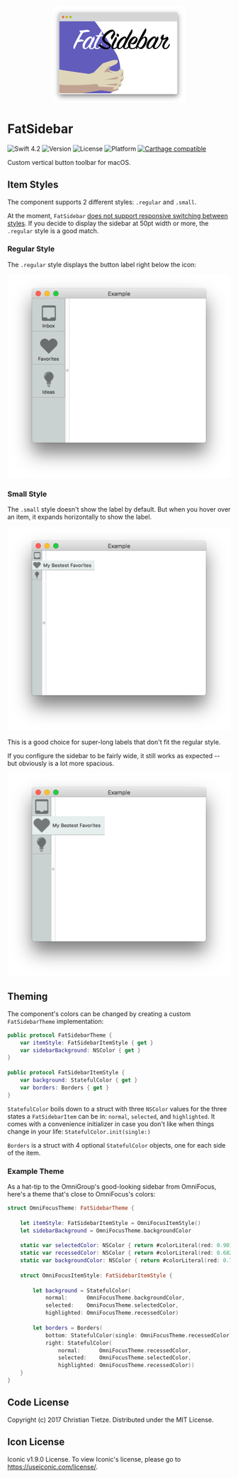 <div align="center">
    <img src="assets/title.png" width="300"/>
</div>

# FatSidebar

![Swift 4.2](https://img.shields.io/badge/Swift-4.2-blue.svg?style=flat)
![Version](https://img.shields.io/github/tag/CleanCocoa/FatSidebar.svg?style=flat)
![License](https://img.shields.io/github/license/CleanCocoa/FatSidebar.svg?style=flat)
![Platform](https://img.shields.io/badge/platform-macOS-lightgrey.svg?style=flat)
[![Carthage compatible](https://img.shields.io/badge/Carthage-compatible-4BC51D.svg?style=flat)](https://github.com/Carthage/Carthage)

Custom vertical button toolbar for macOS.

## Item Styles

The component supports 2 different styles: `.regular` and `.small`.

At the moment, `FatSidebar` [does not support responsive switching between styles](https://github.com/CleanCocoa/FatSidebar/issues/1). If you decide to display the sidebar at 50pt width or more, the `.regular` style is a good match.

### Regular Style

The `.regular` style displays the button label right below the icon:

![](assets/style-regular.png)

### Small Style

The `.small` style doesn't show the label by default. But when you hover over an item, it expands horizontally to show the label.

![](assets/style-small.png)

This is a good choice for super-long labels that don't fit the regular style.

If you configure the sidebar to be fairly wide, it still works as expected -- but obviously is a lot more spacious.

![](assets/style-small_wide.png)


## Theming

The component's colors can be changed by creating a custom `FatSidebarTheme` implementation:

```swift
public protocol FatSidebarTheme {
    var itemStyle: FatSidebarItemStyle { get }
    var sidebarBackground: NSColor { get }
}

public protocol FatSidebarItemStyle {
    var background: StatefulColor { get }
    var borders: Borders { get }
}
```

`StatefulColor` boils down to a struct with three `NSColor` values for the three states a `FatSidebarItem` can be in: `normal`, `selected`, and `highlighted`. It comes with a convenience initializer in case you don't like when things change in your life: `StatefulColor.init(single:)`

`Borders` is a struct with 4 optional `StatefulColor` objects, one for each side of the item.

### Example Theme

As a hat-tip to the OmniGroup's good-looking sidebar from OmniFocus, here's a theme that's close to OmniFocus's colors:

```swift
struct OmniFocusTheme: FatSidebarTheme {

    let itemStyle: FatSidebarItemStyle = OmniFocusItemStyle()
    let sidebarBackground = OmniFocusTheme.backgroundColor

    static var selectedColor: NSColor { return #colorLiteral(red: 0.901724875, green: 0.9334430099, blue: 0.9331719875, alpha: 1) }
    static var recessedColor: NSColor { return #colorLiteral(red: 0.682291925, green: 0.6823920608, blue: 0.68227005, alpha: 1) }
    static var backgroundColor: NSColor { return #colorLiteral(red: 0.7919496894, green: 0.8197044134, blue: 0.8194655776, alpha: 1) }

    struct OmniFocusItemStyle: FatSidebarItemStyle {

        let background = StatefulColor(
            normal:      OmniFocusTheme.backgroundColor,
            selected:    OmniFocusTheme.selectedColor,
            highlighted: OmniFocusTheme.recessedColor)

        let borders = Borders(
            bottom: StatefulColor(single: OmniFocusTheme.recessedColor),
            right: StatefulColor(
                normal:      OmniFocusTheme.recessedColor,
                selected:    OmniFocusTheme.selectedColor,
                highlighted: OmniFocusTheme.recessedColor))
    }
}
```

## Code License

Copyright (c) 2017 Christian Tietze. Distributed under the MIT License.

## Icon License

Iconic v1.9.0 License. To view Iconic's license, please go to <https://useiconic.com/license/>.
